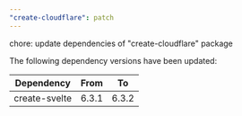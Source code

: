 ```yaml
---
"create-cloudflare": patch
---
```


chore: update dependencies of "create-cloudflare" package

The following dependency versions have been updated:

| Dependency    | From  | To    |
| ------------- | ----- | ----- |
| create-svelte | 6.3.1 | 6.3.2 |
